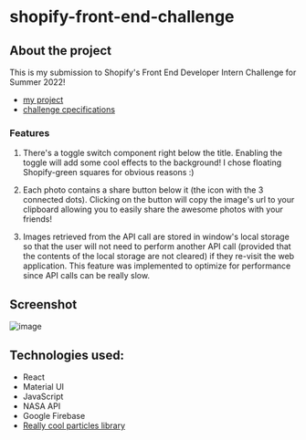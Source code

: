 # shopify-front-end-challenge

## About the project
This is my submission to Shopify's Front End Developer Intern Challenge for Summer 2022! 
- [my project](https://shopify-frontend-e475e.web.app/)
- [challenge cpecifications](https://docs.google.com/document/d/13zXpyrC2yGxoLXKktxw2VJG2Jw8SdUfliLM-bYQLjqE/edit#)


### Features
1) There's a toggle switch component right below the title. Enabling the toggle will add some cool effects to the background! I chose 
floating Shopify-green squares for obvious reasons :)

2) Each photo contains a share button below it (the icon with the 3 connected dots). Clicking on the button will copy the image's url to your clipboard allowing you to easily share the awesome photos with your friends!

3) Images retrieved from the API call are stored in window's local storage so that the user will not need to perform another API call (provided that the contents of the local storage are not cleared) if they re-visit the web application. This feature was implemented to optimize for performance since API calls can be really slow.

## Screenshot
![image](https://user-images.githubusercontent.com/46267622/148666783-3d9fa0ba-9776-4149-b6e3-a19f0b7aa4e4.png)

## Technologies used:
- React
- Material UI
- JavaScript
- NASA API
- Google Firebase
- [Really cool particles library](https://www.npmjs.com/package/react-tsparticles)
